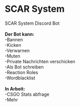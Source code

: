 # SCAR System
SCAR System Discord Bot<br>
<br>
**Der Bot kann:**<br>
-Bannen<br>
-Kicken<br>
-Verwarnen<br>
-Muten<br>
-Private Nachrichten verschicken<br>
-Als Bot schreiben<br>
-Reaction Roles<br>
-Wordblacklist<br>
<br>
**In Arbeit:**<br>
-CSGO Stats abfrage<br>
-Mehr<br>

